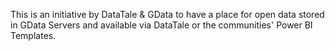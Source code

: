 This is an initiative by DataTale & GData to have a place for open data stored in GData Servers and available via DataTale or the communities' Power BI Templates.

